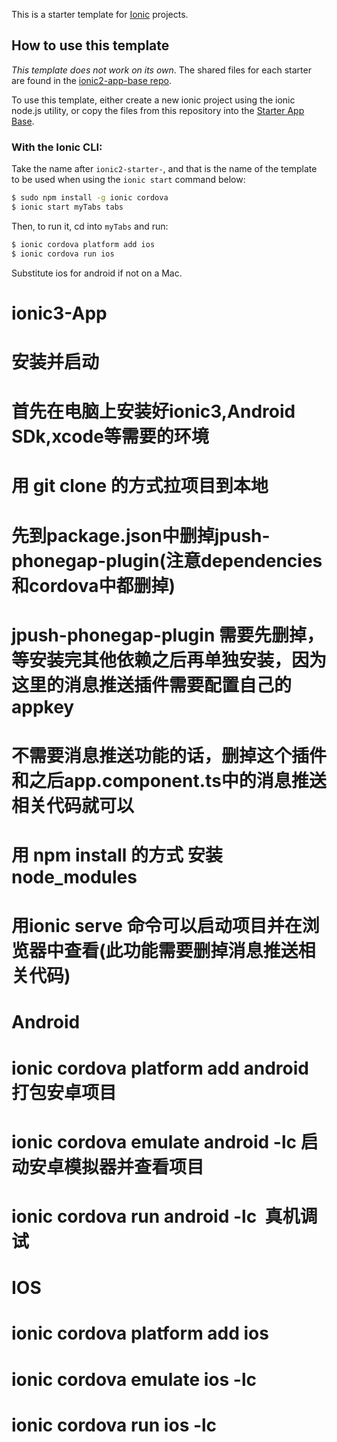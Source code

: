 This is a starter template for [Ionic](http://ionicframework.com/docs/) projects.

## How to use this template

*This template does not work on its own*. The shared files for each starter are found in the [ionic2-app-base repo](https://github.com/ionic-team/ionic2-app-base).

To use this template, either create a new ionic project using the ionic node.js utility, or copy the files from this repository into the [Starter App Base](https://github.com/ionic-team/ionic2-app-base).

### With the Ionic CLI:

Take the name after `ionic2-starter-`, and that is the name of the template to be used when using the `ionic start` command below:

```bash
$ sudo npm install -g ionic cordova
$ ionic start myTabs tabs
```

Then, to run it, cd into `myTabs` and run:

```bash
$ ionic cordova platform add ios
$ ionic cordova run ios
```

Substitute ios for android if not on a Mac.

# ionic3-App


# 安装并启动
# 首先在电脑上安装好ionic3,Android SDk,xcode等需要的环境
# 用 git clone 的方式拉项目到本地
# 先到package.json中删掉jpush-phonegap-plugin(注意dependencies和cordova中都删掉)
# jpush-phonegap-plugin 需要先删掉，等安装完其他依赖之后再单独安装，因为这里的消息推送插件需要配置自己的appkey
# 不需要消息推送功能的话，删掉这个插件和之后app.component.ts中的消息推送相关代码就可以
# 用 npm install 的方式 安装node_modules
# 用ionic serve 命令可以启动项目并在浏览器中查看(此功能需要删掉消息推送相关代码)
# Android
# ionic cordova platform add android 打包安卓项目
# ionic cordova emulate android  -lc 启动安卓模拟器并查看项目
# ionic cordova run android -lc  真机调试

# IOS
# ionic cordova platform add ios 
# ionic cordova emulate ios -lc
# ionic cordova run ios -lc

